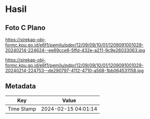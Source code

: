 # Hasil

## Foto C Plano

https://sirekap-obj-formc.kpu.go.id/e6f1/pemilu/pdpr/12/09/09/10/01/1209091001029-20240214-224624--ee69cce6-5ffd-432e-a211-9c9e26033063.jpg

https://sirekap-obj-formc.kpu.go.id/e6f1/pemilu/pdpr/12/09/09/10/01/1209091001029-20240214-224753--de290797-4112-4710-a568-1bb064531158.jpg


## Metadata

| Key        | Value               |
| ---------- | ------------------- |
| Time Stamp | 2024-02-15 04:01:14 |



